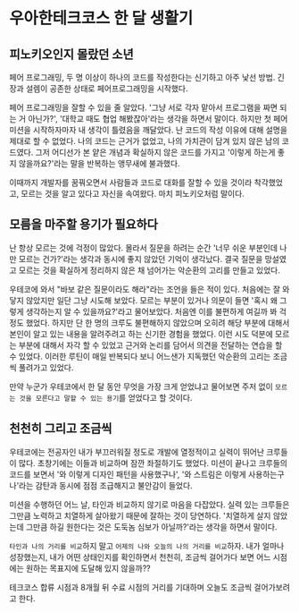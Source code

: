# 우아한테크코스 한 달 생활기


## 피노키오인지 몰랐던 소년

페어 프로그래밍, 두 명 이상이 하나의 코드를 작성한다는 신기하고 아주 낯선 방법. 긴장과 설렘이 공존한 상태로 페어프로그래밍을 시작했다.

페어 프로그래밍을 잘할 수 있을 줄 알았다. '그냥 서로 각자 맡아서 프로그램을 짜면 되는 거 아닌가?', '대학교 때도 협업 해봤잖아'라는 생각을 하면서 말이다. 하지만 첫 페어 미션을 시작하자마자 내 생각이 틀렸음을 깨달았다. 난 코드의 작성 이유에 대해 설명을 제대로 할 수 없었다. 나의 코드는 근거가 없었고, 나의 가치관이 담겨 있지 않은 남의 코드였다. 그저 어디선가 본 얕은 개념과 확실하지 않은 코드를 가지고 '이렇게 하는게 좋지 않을까요?'라는 말을 반복하는 앵무새에 불과했다.

이때까지 개발자를 꿈꿔오면서 사람들과 코드로 대화를 잘할 수 있을 것이라 착각했었고, 모르는 것을 알고 있다고 자신을 속여왔다. 마치 피노키오처럼 말이다.


## 모름을 마주할 용기가 필요하다

난 항상 모르는 것에 걱정이 많았다. 몰라서 질문을 하려는 순간 '너무 쉬운 부분인데 나만 모르는 건가?'라는 생각과 동시에 좋지 않았던 기억이 생각났다. 결국 질문을 망설였고 모르는 것을 확실하게 정리하지 않은 채 넘어가는 악순환의 고리를 만들고 있었다.

우테코에 와서 "바보 같은 질문이라도 해라"라는 조언을 들은 적이 있다. 처음에는 잘 와닿지 않았지만 일단 그냥 시도해 보았다. 모르는 부분이 있거나 의문이 들면 '혹시 왜 그렇게 생각하는지 알 수 있을까요?'라고 물어보았다. 처음엔 이를 불편하게 여길까 봐 걱정도 했었다. 하지만 단 한 명의 크루도 불편해하지 않았으며 오히려 해당 부분에 대해서 본인이 알고 있는 내용을 알려주려고 하는 신기한 경험을 했었다. 이런 시도 덕분에 모르는 부분에 대해서 자각 할 수 있었고 근거와 논리를 담어서 의견을 전달하는 연습을 할 수 있었다. 이러한 루틴이 매일 반복되다 보니 어느샌가 지독했던 악순환의 고리는 조금씩 풀려가고 있었다.

만약 누군가 우테코에서 한 달 동안 무엇을 가장 크게 얻었냐고 물어보면 주저 없이 `모르는 것을 모른다고 말할 수 있는 용기`를 얻었다고 할 것이다.


## 천천히 그리고 조금씩

우테코에는 전공자인 내가 부끄러워질 정도로 개발에 열정적이고 실력이 뛰어난 크루들이 많다. 초창기에는 이들과 비교하며 잠깐 좌절하기도 했었다. 미션이 끝나고 크루들의 코드를 보면서 '와 이렇게 디자인 패턴을 사용했구나', '와 스트림은 이렇게 사용하는구나'라는 감탄과 동시에 점점 조급해지고 불안감이 들었다.

미션을 수행하던 어느 날, 타인과 비교하지 않기로 마음을 다잡았다. 실력 있는 크루들은 그만큼 노력하고 치열하게 살아왔기 때문에 잘하는 것이 당연하다. '치열하게 살지 않았는데 그만큼 하길 원한다는 것은 도둑놈 심보가 아닐까?'라는 생각을 하면서 말이다.

`타인과 나의 거리를 비교`하지 말고 `어제의 나와 오늘의 나의 거리를 비교`하자. 내가 얼마나 성장했는지, 내가 어떤 상태인지를 확인하면서 천천히, 조금씩 걸어가다 보면 어느 시점에는 원하는 목표지에 도달해 있지 않을까?? 

테크코스 합류 시점과 8개월 뒤 수료 시점의 거리를 기대하며 오늘도 조금씩 걸어가보려고 한다.
